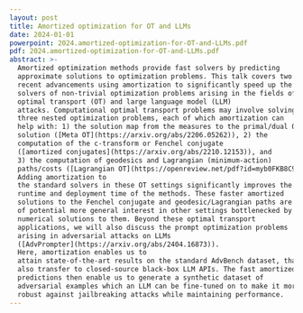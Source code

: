 ```yaml
---
layout: post
title: Amortized optimization for OT and LLMs
date: 2024-01-01
powerpoint: 2024.amortized-optimization-for-OT-and-LLMs.pdf
pdf: 2024.amortized-optimization-for-OT-and-LLMs.pdf
abstract: >-
  Amortized optimization methods provide fast solvers by predicting
  approximate solutions to optimization problems. This talk covers two
  recent advancements using amortization to significantly speed up the
  solvers of non-trivial optimization problems arising in the fields of
  optimal transport (OT) and large language model (LLM)
  attacks. Computational optimal transport problems may involve solving
  three nested optimization problems, each of which amortization can
  help with: 1) the solution map from the measures to the primal/dual OT
  solution ([Meta OT](https://arxiv.org/abs/2206.05262)), 2) the
  computation of the c-transform or Fenchel conjugate
  ([amortized conjugates](https://arxiv.org/abs/2210.12153)), and
  3) the computation of geodesics and Lagrangian (minimum-action)
  paths/costs ([Lagrangian OT](https://openreview.net/pdf?id=myb0FKB8C9)).
  Adding amortization to
  the standard solvers in these OT settings significantly improves the
  runtime and deployment time of the methods. These faster amortized
  solutions to the Fenchel conjugate and geodesic/Lagrangian paths are
  of potential more general interest in other settings bottlenecked by
  numerical solutions to them. Beyond these optimal transport
  applications, we will also discuss the prompt optimization problems
  arising in adversarial attacks on LLMs
  ([AdvPrompter](https://arxiv.org/abs/2404.16873)).
  Here, amortization enables us to
  attain state-of-the-art results on the standard AdvBench dataset, that
  also transfer to closed-source black-box LLM APIs. The fast amortized
  predictions then enable us to generate a synthetic dataset of
  adversarial examples which an LLM can be fine-tuned on to make it more
  robust against jailbreaking attacks while maintaining performance.
---
```

